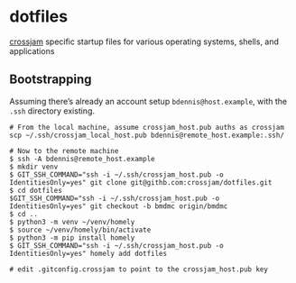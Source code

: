 # dotfiles
[crossjam](https://github.com/crossjam) specific startup files for
various operating systems, shells, and applications

## Bootstrapping

Assuming there’s already an account setup `bdennis@host.example`, with the
`.ssh` directory existing.

```
# From the local machine, assume crossjam_host.pub auths as crossjam
scp ~/.ssh/crossjam_local_host.pub bdennis@remote_host.example:.ssh/

# Now to the remote machine
$ ssh -A bdennis@remote_host.example
$ mkdir venv
$ GIT_SSH_COMMAND="ssh -i ~/.ssh/crossjam_host.pub -o IdentitiesOnly=yes" git clone git@githb.com:crossjam/dotfiles.git
$ cd dotfiles
$GIT_SSH_COMMAND="ssh -i ~/.ssh/crossjam_host.pub -o IdentitiesOnly=yes" git checkout -b bmdmc origin/bmdmc
$ cd ..
$ python3 -m venv ~/venv/homely
$ source ~/venv/homely/bin/activate
$ python3 -m pip install homely
$ GIT_SSH_COMMAND="ssh -i ~/.ssh/crossjam_host.pub -o IdentitiesOnly=yes" homely add dotfiles

# edit .gitconfig.crossjam to point to the crossjam_host.pub key
```

